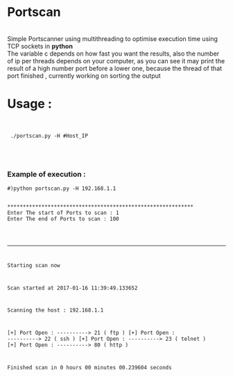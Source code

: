 <b><h1>Portscan</h1></b><br>
Simple Portscanner using multithreading to optimise execution time using TCP sockets in <b> python</b> 
<br>The variable c depends on how fast you want the results, also the number of ip per threads depends on your computer, as you can see it may print the result of a high number port before a lower one, because the thread of that port finished , currently working on sorting the output
<br>
<h1><b>Usage : </b></h1><br>
<pre><code> ./portscan.py -H #Host_IP
</code></pre>
<br><br>
<h3>Example of execution :</h3>

<pre><code>#)python portscan.py -H 192.168.1.1</code></pre>
<pre><code>
************************************************************
Enter The start of Ports to scan : 1
Enter The end of Ports to scan : 100</code></pre><pre><code>
************************************************************
Starting scan now 

Scan started at  2017-01-16 11:39:49.133652

Scanning the host :  192.168.1.1 

[+] Port Open : ----------> 	  21 ( ftp )
[+] Port Open : ----------> 	  22 ( ssh )
[+] Port Open : ----------> 	  23 ( telnet )
[+] Port Open : ----------> 	  80 ( http )

Finished scan in 0 hours 00 minutes 00.239604 seconds

</code></pre>


~~~~~~~~~~~~~~~~~~~~~~~~~~~~~~~~~~~~ <b><font color="blue">BY SALAH BADDOU</font></b> ~~~~~~~~~~~~~~~~~~~~~~~~~~~~~~
